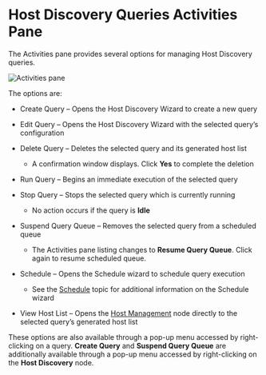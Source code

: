 # Host Discovery Queries Activities Pane

The Activities pane provides several options for managing Host Discovery queries.

![Activities pane](/img/product_docs/accessanalyzer/admin/hostdiscovery/activities.webp)

The options are:

- Create Query – Opens the Host Discovery Wizard to create a new query
- Edit Query – Opens the Host Discovery Wizard with the selected query’s configuration
- Delete Query – Deletes the selected query and its generated host list

  - A confirmation window displays. Click **Yes** to complete the deletion

- Run Query – Begins an immediate execution of the selected query
- Stop Query – Stops the selected query which is currently running

  - No action occurs if the query is **Idle**

- Suspend Query Queue – Removes the selected query from a scheduled queue

  - The Activities pane listing changes to **Resume Query Queue**. Click again to resume scheduled
    queue.

- Schedule – Opens the Schedule wizard to schedule query execution

  - See the [Schedule](/docs/accessanalyzer/12.0/administration/settings/schedule.md) topic for additional information on the Schedule
    wizard

- View Host List – Opens the [Host Management](/docs/accessanalyzer/12.0/administration/host-management/overview.md) node directly to the
  selected query’s generated host list

These options are also available through a pop-up menu accessed by right-clicking on a query.
**Create Query** and **Suspend Query Queue** are additionally available through a pop-up menu
accessed by right-clicking on the **Host Discovery** node.
